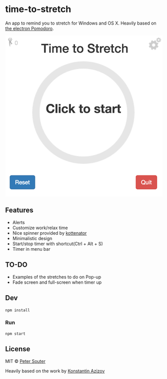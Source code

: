 # time-to-stretch

An app to remind you to stretch for Windows and OS X. Heavily based on [the electron Pomodoro](https://github.com/G07cha/pomodoro).

![Here may be screenshot](screenshot.png)

## Features
- Alerts
- Customize work/relax time
- Nice spinner provided by [kottenator](https://github.com/kottenator/jquery-circle-progress)
- Minimalistic design
- Start/stop timer with shortcut(Ctrl + Alt + S)
- Timer in menu bar

## TO-DO
- Examples of the stretches to do on Pop-up
- Fade screen and full-screen when timer up

## Dev

```
npm install
```

### Run

```
npm start
```

## License

MIT © [Peter Souter](http://github.com/petems)

Heavily based on the work by [Konstantin Azizov](http://g07cha.github.io)
